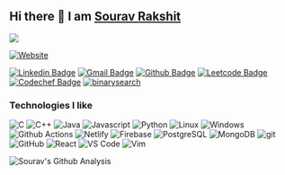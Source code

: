 ## Hi there 👋 I am [Sourav Rakshit](https://souravrakshit.me)
<img src="https://komarev.com/ghpvc/?username=souravrax" />

[![Website](https://img.shields.io/badge/-souravrakshit.me-black?style=flat-pill&logo=google-chrome&logoColor=white&link=https://souravrakshit.me/)](https://souravrakshit.me/)

[![Linkedin Badge](https://img.shields.io/badge/-souravrax-blue?style=flat-pill&logo=Linkedin&logoColor=white&link=https://www.linkedin.com/in/souravrax/)](https://www.linkedin.com/in/souravrax/)
[![Gmail Badge](https://img.shields.io/badge/-rakshitsourav3@gmail.com-red?style=flat-pill&logo=Gmail&logoColor=white&link=mailto:mxr180061@utdallas.edu)](mailto:rakshitsourav3@gmail.com)
[![Github Badge](https://img.shields.io/badge/-souravrax-black?style=flat-pill&logo=github&logoColor=white&link=https://github.com/manparvesh/)](https://github.com/souravrax/)
[![Leetcode Badge](https://img.shields.io/badge/-imrax98-F89F1B?style=flat-pill&logo=leetcode&logoColor=white&link=https://leetcode.com/imrax98/)](https://leetcode.com/imrax98/)
[![Codechef Badge](https://img.shields.io/badge/-carfry-brown?style=flat-pill&logo=codechef&logoColor=white&link=https://codechef.com/users/carfry/)](https://codechef.com/users/carfry/)
[![binarysearch](https://binarysearch.com/api/shields/mangal)](https://binarysearch.com/@/mangal)


<h3>Technologies I like</h3>
<p>
  <img alt="C" src="https://img.shields.io/badge/-blue?style=flat-pill&logo=c&logoColor=white" />
  <img alt="C++" src="https://img.shields.io/badge/++-darkblue?style=flat-pill&logo=C&logoColor=white" />
  <img alt="Java" src="https://img.shields.io/badge/-Java-orange?style=flat-pill&logo=java&logoColor=white" />
  <img alt="Javascript" src="https://img.shields.io/badge/-Javascript-000?style=flat-pill&logo=javascript&logo_color=000000" />
  <img alt="Python" src="https://img.shields.io/badge/-Python-3776AB?style=flat-pill&logo=Python&logoColor=white" />

  <img alt="Linux" src="https://img.shields.io/badge/-Linux-FCC624?style=flat-pill&logo=Linux&logoColor=black" />
  <img alt="Windows" src="https://img.shields.io/badge/-Windows-0174cd?style=flat-pill&logo=windows&logoColor=white" />

  <img alt="Github Actions" src="https://raster.shields.io/badge/-Github Actions-181717?style=flat-pill&logo=github&logoColor=white" />
  <img alt="Netlify" src="https://img.shields.io/badge/-Netlify-181717?style=flat-pill&logo=netlify&logoColor=white" />
  <img alt="Firebase" src="https://img.shields.io/badge/-Firebase-darkorange?style=flat-pill&logo=firebase&logoColor=white" />

  <img alt="PostgreSQL" src="https://img.shields.io/badge/-PostgreSQL-4479A1?style=flat-pill&logo=postgresql&logoColor=white" />
  <img alt="MongoDB" src="https://img.shields.io/badge/-MongoDB-rgb(15 181 84)?style=flat-pill&logo=mongodb&logoColor=white" />

  <img alt="git" src="https://img.shields.io/badge/-Git-F05032?style=flat-pill&logo=git&logoColor=white" />
  <img alt="GitHub" src="https://img.shields.io/badge/-GitHub-181717?style=flat-pill&logo=GitHub&logoColor=white" />
  <img alt="React" src="https://img.shields.io/badge/-React-5DDDFF?style=flat-pill&logo=react&logoColor=white" />
  <img alt="VS Code" src="https://img.shields.io/badge/-VS Code-0066B8?style=flat-pill&logo=visual-studio-code" />
  <img alt="Vim" src="https://img.shields.io/badge/-Vim-019331?style=flat-pill&logo=vim&logoColor=white" />
</p>


![Sourav's Github Analysis](https://github-readme-stats.vercel.app/api?username=souravrax&hide_title=true&show_owner=true&show_icons=true&hide_border=true&theme=dark)
